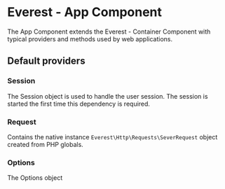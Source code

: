 # Everest - App Component
The App Component extends the Everest - Container Component with typical providers and methods used by web applications.

## Default providers
### Session
The Session object is used to handle the user session. The session is started the first time this dependency is required.

### Request
Contains the native instance `Everest\Http\Requests\SeverRequest` object created from PHP globals.

### Options
The Options object 